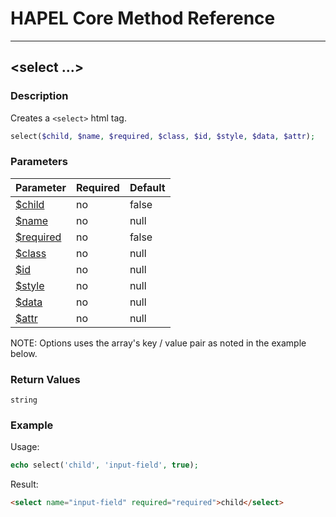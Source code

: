 # HAPEL Core Method Reference

---
## \<select ...>


### Description

Creates a `<select>` html tag.

```php
select($child, $name, $required, $class, $id, $style, $data, $attr);
```

### Parameters

| Parameter                              | Required | Default   |
|----------------------------------------|----------|-----------|
| [$child](../attributes/child.md)       | no       | false     |
| [$name](../attributes/name.md)         | no       | null      |
| [$required](../attributes/required.md) | no       | false     |
| [$class](../attributes/class.md)       | no       | null      |
| [$id](../attributes/id.md)             | no       | null      |
| [$style](../attributes/style.md)       | no       | null      |
| [$data](../attributes/data.md)         | no       | null      |
| [$attr](../attributes/attr.md)         | no       | null      |

NOTE: Options uses the array's key / value pair as noted in the example below.

 
### Return Values

`string`

### Example

Usage:
```php
echo select('child', 'input-field', true);
```
Result:
```html
<select name="input-field" required="required">child</select>
```